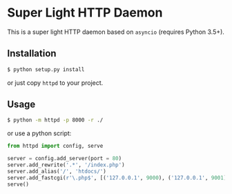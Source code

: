 Super Light HTTP Daemon
===
This is a super light HTTP daemon based on `asyncio` (requires Python 3.5+).

Installation
---
``` sh
$ python setup.py install
```
or just copy `httpd` to your project.

Usage
---
``` sh
$ python -m httpd -p 8000 -r ./
```
or use a python script:
``` python
from httpd import config, serve

server = config.add_server(port = 80)
server.add_rewrite('.*', '/index.php')
server.add_alias('/', 'htdocs/')
server.add_fastcgi(r'\.php$', [('127.0.0.1', 9000), ('127.0.0.1', 9001)], ['index.php'])
serve()
```
